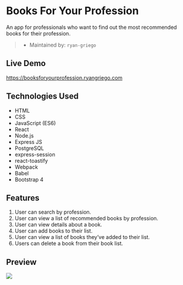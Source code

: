# Books For Your Profession
An app for professionals who want to find out the most recommended books for their profession.
> - Maintained by: `ryan-griego`



## Live Demo
https://booksforyourprofession.ryangriego.com

## Technologies Used
  - HTML
  - CSS
  - JavaScript (ES6)
  - React
  - Node.js
  - Express JS
  - PostgreSQL
  - express-session
  - react-toastify
  - Webpack
  - Babel
  - Bootstrap 4

  ## Features
 1. User can search by profession.
 1. User can view a list of recommended books by profession.
 1. User can view details about a book.
 1. User can add books to their list.
 1. User can view a list of books they’ve added to their list.
 1. Users can delete a book from their book list.

 ## Preview
 <img src="server/public/images/books-for-your-profession-animation.gif">
